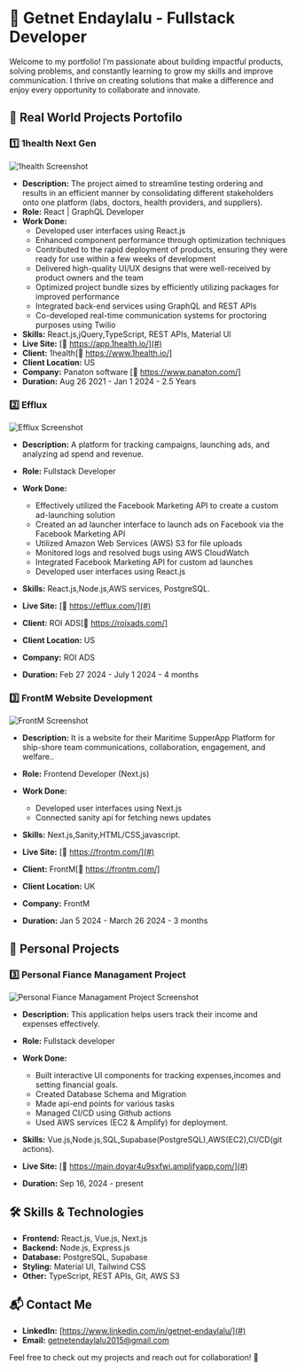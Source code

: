 # 🚀 Getnet Endaylalu - Fullstack Developer

Welcome to my portfolio! I’m passionate about building impactful products, solving problems, and constantly learning to grow my skills and improve communication. I thrive on creating solutions that make a difference and enjoy every opportunity to collaborate and innovate.

## 📂 Real World Projects Portofilo

### 1️⃣ **1health Next Gen**

![1health Screenshot](./assets/1health-pic-p.png "1health Next Gen Project")

- **Description:** The project aimed to streamline testing ordering and results in an efficient manner by consolidating different stakeholders onto one platform (labs, doctors, health providers, and suppliers).
- **Role:** React | GraphQL Developer
- **Work Done:**
  - Developed user interfaces using React.js
  - Enhanced component performance through optimization techniques
  - Contributed to the rapid deployment of products, ensuring they were ready for use within a few weeks of development
  - Delivered high-quality UI/UX designs that were well-received by product owners and the team
  - Optimized project bundle sizes by efficiently utilizing packages for improved performance
  - Integrated back-end services using GraphQL and REST APIs
  - Co-developed real-time communication systems for proctoring purposes using Twilio
- **Skills:** React.js,jQuery,TypeScript, REST APIs, Material UI
- **Live Site:** [🔗 https://app.1health.io/](#)
- **Client:** 1health[🔗 https://www.1health.io/]
- **Client Location:** US
- **Company:** Panaton software [🔗 https://www.panaton.com/]
- **Duration:** Aug 26 2021 - Jan 1 2024 - 2.5 Years

### 2️⃣ **Efflux**

![Efflux Screenshot](./assets/Efflux-lad.png "Efflux Project")

- **Description:** A platform for tracking campaigns, launching ads, and analyzing ad spend and revenue.
- **Role:** Fullstack Developer
- **Work Done:**

  - Effectively utilized the Facebook Marketing API to create a custom ad-launching solution
  - Created an ad launcher interface to launch ads on Facebook via the Facebook Marketing API
  - Utilized Amazon Web Services (AWS) S3 for file uploads
  - Monitored logs and resolved bugs using AWS CloudWatch
  - Integrated Facebook Marketing API for custom ad launches
  - Developed user interfaces using React.js

- **Skills:** React.js,Node.js,AWS services, PostgreSQL.
- **Live Site:** [🔗 https://efflux.com/](#)
- **Client:** ROI ADS[🔗 https://roixads.com/]
- **Client Location:** US
- **Company:** ROI ADS
- **Duration:** Feb 27 2024 - July 1 2024 - 4 months

### 3️⃣ **FrontM Website Development**

![FrontM Screenshot](./assets/frontm.png "FrontM Project")

- **Description:** It is a website for their Maritime SupperApp Platform for ship-shore team communications, collaboration, engagement, and welfare..
- **Role:** Frontend Developer (Next.js)
- **Work Done:**

  - Developed user interfaces using Next.js
  - Connected sanity api for fetching news updates

- **Skills:** Next.js,Sanity,HTML/CSS,javascript.
- **Live Site:** [🔗 https://frontm.com/](#)
- **Client:** FrontM[🔗 https://frontm.com/]
- **Client Location:** UK
- **Company:** FrontM
- **Duration:** Jan 5 2024 - March 26 2024 - 3 months

## 📂 Personal Projects

### 3️⃣ **Personal Fiance Managament Project**

![Personal Fiance Managament Project Screenshot](./assets/pfm.png "Personal Fiance Managament  Project")

- **Description:** This application helps users track their income and expenses effectively.
- **Role:** Fullstack developer
- **Work Done:**

  - Built interactive UI components for tracking expenses,incomes and setting financial goals.
  - Created Database Schema and Migration
  - Made api-end points for various tasks
  - Managed CI/CD using Github actions
  - Used AWS services (EC2 & Amplify) for deployment.

- **Skills:** Vue.js,Node.js,SQL,Supabase(PostgreSQL),AWS(EC2),CI/CD(git actions).
- **Live Site:** [🔗 https://main.doyar4u9sxfwi.amplifyapp.com/](#)
- **Duration:** Sep 16, 2024 - present

## 🛠 Skills & Technologies

- **Frontend:** React.js, Vue.js, Next.js
- **Backend:** Node.js, Express.js
- **Database:** PostgreSQL, Supabase
- **Styling:** Material UI, Tailwind CSS
- **Other:** TypeScript, REST APIs, Git, AWS S3

## 📬 Contact Me

- **LinkedIn:** [https://www.linkedin.com/in/getnet-endaylalu/](#)
- **Email:** [getnetendaylalu2015@gmail.com](mailto:getnetendaylalu2015@gmail.com)

Feel free to check out my projects and reach out for collaboration! 🚀
